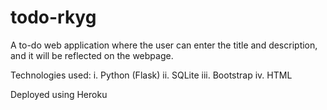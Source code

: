 # todo-rkyg

A to-do web application where the user can enter the title and description, and it will be reflected on the webpage. 

Technologies used:
i. Python (Flask)
ii. SQLite
iii. Bootstrap
iv. HTML

Deployed using Heroku
